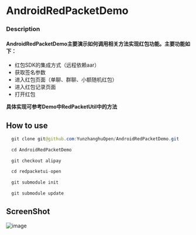 # AndroidRedPacketDemo
### Description

#### AndroidRedPacketDemo主要演示如何调用相关方法实现红包功能。主要功能如下：

* 红包SDK的集成方式（远程依赖aar）
* 获取签名参数
* 进入红包页面（单聊、群聊、小额随机红包）
* 进入红包记录页面
* 打开红包 

**具体实现可参考Demo中RedPacketUtil中的方法**
## How to use

```java
  git clone git@github.com:YunzhanghuOpen/AndroidRedPacketDemo.git
  
  cd AndroidRedPacketDemo
  
  git checkout alipay
  
  cd redpacketui-open 
  
  git submodule init
  
  git submodule update
```


## ScreenShot
![image](https://cloud.githubusercontent.com/assets/3954285/21000890/37053ae0-bd58-11e6-8a2f-545e5f867600.png)
